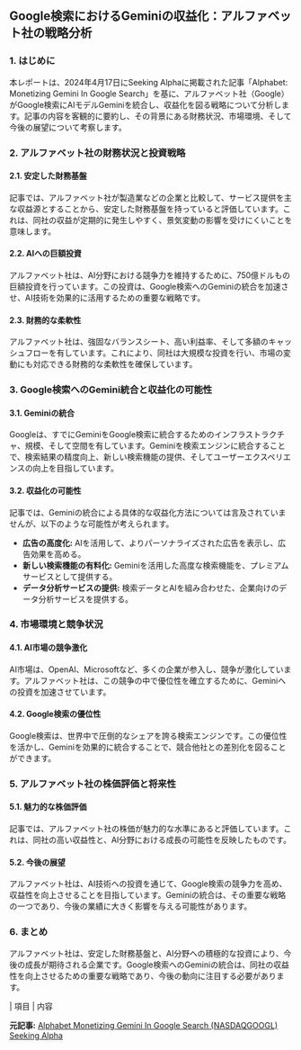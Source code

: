 ## Google検索におけるGeminiの収益化：アルファベット社の戦略分析

### 1. はじめに

本レポートは、2024年4月17日にSeeking Alphaに掲載された記事「Alphabet: Monetizing Gemini In Google Search」を基に、アルファベット社（Google）がGoogle検索にAIモデルGeminiを統合し、収益化を図る戦略について分析します。記事の内容を客観的に要約し、その背景にある財務状況、市場環境、そして今後の展望について考察します。

### 2. アルファベット社の財務状況と投資戦略

#### 2.1. 安定した財務基盤

記事では、アルファベット社が製造業などの企業と比較して、サービス提供を主な収益源とすることから、安定した財務基盤を持っていると評価しています。これは、同社の収益が定期的に発生しやすく、景気変動の影響を受けにくいことを意味します。

#### 2.2. AIへの巨額投資

アルファベット社は、AI分野における競争力を維持するために、750億ドルもの巨額投資を行っています。この投資は、Google検索へのGeminiの統合を加速させ、AI技術を効果的に活用するための重要な戦略です。

#### 2.3. 財務的な柔軟性

アルファベット社は、強固なバランスシート、高い利益率、そして多額のキャッシュフローを有しています。これにより、同社は大規模な投資を行い、市場の変動にも対応できる財務的な柔軟性を確保しています。

### 3. Google検索へのGemini統合と収益化の可能性

#### 3.1. Geminiの統合

Googleは、すでにGeminiをGoogle検索に統合するためのインフラストラクチャ、規模、そして空間を有しています。Geminiを検索エンジンに統合することで、検索結果の精度向上、新しい検索機能の提供、そしてユーザーエクスペリエンスの向上を目指しています。

#### 3.2. 収益化の可能性

記事では、Geminiの統合による具体的な収益化方法については言及されていませんが、以下のような可能性が考えられます。

* **広告の高度化:** AIを活用して、よりパーソナライズされた広告を表示し、広告効果を高める。
* **新しい検索機能の有料化:** Geminiを活用した高度な検索機能を、プレミアムサービスとして提供する。
* **データ分析サービスの提供:** 検索データとAIを組み合わせた、企業向けのデータ分析サービスを提供する。

### 4. 市場環境と競争状況

#### 4.1. AI市場の競争激化

AI市場は、OpenAI、Microsoftなど、多くの企業が参入し、競争が激化しています。アルファベット社は、この競争の中で優位性を確立するために、Geminiへの投資を加速させています。

#### 4.2. Google検索の優位性

Google検索は、世界中で圧倒的なシェアを誇る検索エンジンです。この優位性を活かし、Geminiを効果的に統合することで、競合他社との差別化を図ることができます。

### 5. アルファベット社の株価評価と将来性

#### 5.1. 魅力的な株価評価

記事では、アルファベット社の株価が魅力的な水準にあると評価しています。これは、同社の高い収益性と、AI分野における成長の可能性を反映したものです。

#### 5.2. 今後の展望

アルファベット社は、AI技術への投資を通じて、Google検索の競争力を高め、収益性を向上させることを目指しています。Geminiの統合は、その重要な戦略の一つであり、今後の業績に大きく影響を与える可能性があります。

### 6. まとめ

アルファベット社は、安定した財務基盤と、AI分野への積極的な投資により、今後の成長が期待される企業です。Google検索へのGeminiの統合は、同社の収益性を向上させるための重要な戦略であり、今後の動向に注目する必要があります。

| 項目 | 内容 

**元記事:** [Alphabet Monetizing Gemini In Google Search (NASDAQGOOGL) Seeking Alpha](https://seekingalpha.com/article/4775809-alphabet-google-stock-monetizing-gemini-in-google-search)